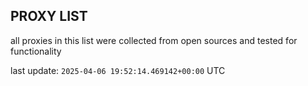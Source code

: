 ## PROXY LIST

all proxies in this list were collected from open sources and tested for functionality

last update: `2025-04-06 19:52:14.469142+00:00` UTC